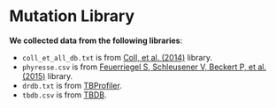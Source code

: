 # Mutation Library

**We collected data from the following libraries**:

- `coll_et_all_db.txt` is from [Coll, et al. (2014)](https://www.ncbi.nlm.nih.gov/pubmed/25176035) library.
- `phyresse.csv` is from [Feuerriegel S, Schleusener V, Beckert P, et al. (2015)](https://www.ncbi.nlm.nih.gov/pubmed/25854485) library.
- `drdb.txt` is from [TBProfiler](https://github.com/jodyphelan/TBProfiler/tree/master/db).
- `tbdb.csv` is from [TBDB](https://github.com/jodyphelan/tbdb).
